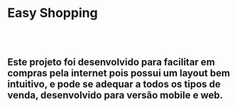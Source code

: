 <h1>Easy Shopping</h1>
<br>
<br>
<h2> Este projeto foi desenvolvido para facilitar em compras pela internet pois possui um layout bem intuitivo, e pode se adequar a todos os tipos de venda, desenvolvido para versão mobile e web.</h2>
